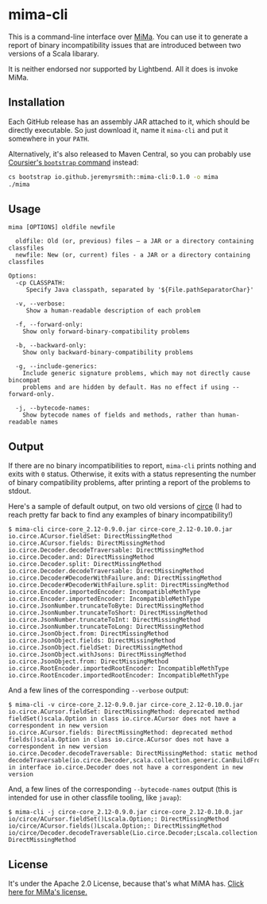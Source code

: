 # mima-cli

This is a command-line interface over [MiMa](https://github.com/lightbend/mima). You can use it to generate a report of
binary incompatibility issues that are introduced between two versions of a Scala libarary.

It is neither endorsed nor supported by Lightbend. All it does is invoke MiMa.

## Installation

Each GitHub release has an assembly JAR attached to it, which should be directly executable. So just download it, name
it `mima-cli` and put it somewhere in your `PATH`.

Alternatively, it's also released to Maven Central, so you can probably use [Coursier's `bootstrap` command](https://get-coursier.io/docs/cli-bootstrap)
instead:

```bash
cs bootstrap io.github.jeremyrsmith::mima-cli:0.1.0 -o mima
./mima
```

## Usage

```
mima [OPTIONS] oldfile newfile

  oldfile: Old (or, previous) files – a JAR or a directory containing classfiles
  newfile: New (or, current) files - a JAR or a directory containing classfiles
  
Options:
  -cp CLASSPATH:
     Specify Java classpath, separated by '${File.pathSeparatorChar}'
     
  -v, --verbose:
     Show a human-readable description of each problem
     
  -f, --forward-only:
    Show only forward-binary-compatibility problems
    
  -b, --backward-only:
    Show only backward-binary-compatibility problems
    
  -g, --include-generics:
    Include generic signature problems, which may not directly cause bincompat
    problems and are hidden by default. Has no effect if using --forward-only.
    
  -j, --bytecode-names:
    Show bytecode names of fields and methods, rather than human-readable names
```

## Output
If there are no binary incompatibilities to report, `mima-cli` prints nothing and exits with `0` status. Otherwise,
it exits with a status representing the number of binary compatibility problems, after printing a report of the problems
to stdout.

Here's a sample of default output, on two old versions of [circe](https://github.com/circe/circe) (I had to reach pretty
far back to find any examples of binary incompatibility!)

```
$ mima-cli circe-core_2.12-0.9.0.jar circe-core_2.12-0.10.0.jar
io.circe.ACursor.fieldSet: DirectMissingMethod
io.circe.ACursor.fields: DirectMissingMethod
io.circe.Decoder.decodeTraversable: DirectMissingMethod
io.circe.Decoder.and: DirectMissingMethod
io.circe.Decoder.split: DirectMissingMethod
io.circe.Decoder.decodeTraversable: DirectMissingMethod
io.circe.Decoder#DecoderWithFailure.and: DirectMissingMethod
io.circe.Decoder#DecoderWithFailure.split: DirectMissingMethod
io.circe.Encoder.importedEncoder: IncompatibleMethType
io.circe.Encoder.importedEncoder: IncompatibleMethType
io.circe.JsonNumber.truncateToByte: DirectMissingMethod
io.circe.JsonNumber.truncateToShort: DirectMissingMethod
io.circe.JsonNumber.truncateToInt: DirectMissingMethod
io.circe.JsonNumber.truncateToLong: DirectMissingMethod
io.circe.JsonObject.from: DirectMissingMethod
io.circe.JsonObject.fields: DirectMissingMethod
io.circe.JsonObject.fieldSet: DirectMissingMethod
io.circe.JsonObject.withJsons: DirectMissingMethod
io.circe.JsonObject.from: DirectMissingMethod
io.circe.RootEncoder.importedRootEncoder: IncompatibleMethType
io.circe.RootEncoder.importedRootEncoder: IncompatibleMethType
```

And a few lines of the corresponding `--verbose` output:

```
$ mima-cli -v circe-core_2.12-0.9.0.jar circe-core_2.12-0.10.0.jar
io.circe.ACursor.fieldSet: DirectMissingMethod: deprecated method fieldSet()scala.Option in class io.circe.ACursor does not have a correspondent in new version
io.circe.ACursor.fields: DirectMissingMethod: deprecated method fields()scala.Option in class io.circe.ACursor does not have a correspondent in new version
io.circe.Decoder.decodeTraversable: DirectMissingMethod: static method decodeTraversable(io.circe.Decoder,scala.collection.generic.CanBuildFrom)io.circe.Decoder in interface io.circe.Decoder does not have a correspondent in new version
```

And, a few lines of the corresponding `--bytecode-names` output (this is intended for use in other classfile tooling, like `javap`):

```
$ mima-cli -j circe-core_2.12-0.9.0.jar circe-core_2.12-0.10.0.jar
io/circe/ACursor.fieldSet()Lscala.Option;: DirectMissingMethod
io/circe/ACursor.fields()Lscala.Option;: DirectMissingMethod
io/circe/Decoder.decodeTraversable(Lio.circe.Decoder;Lscala.collection.generic.CanBuildFrom;)Lio.circe.Decoder;: DirectMissingMethod
```

## License

It's under the Apache 2.0 License, because that's what MiMA has. [Click here for MiMa's license.](https://github.com/lightbend/mima/blob/main/LICENSE)


